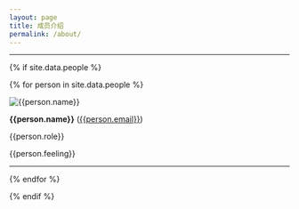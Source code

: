 ```yaml
---
layout: page
title: 成员介绍
permalink: /about/
---
```


---

{% if site.data.people %}

{% for person in site.data.people %}

<!-- TODO CHANGE TO Responsive -->

<img src="{{site.baseurl}}{{person.photo}}" alt="{{person.name}}" class="photo" />

**{{person.name}}** ([{{person.email}}](mailto:{{person.email}}))

{{person.role}}

{{person.feeling}}

---

{% endfor %}

{% endif %}
